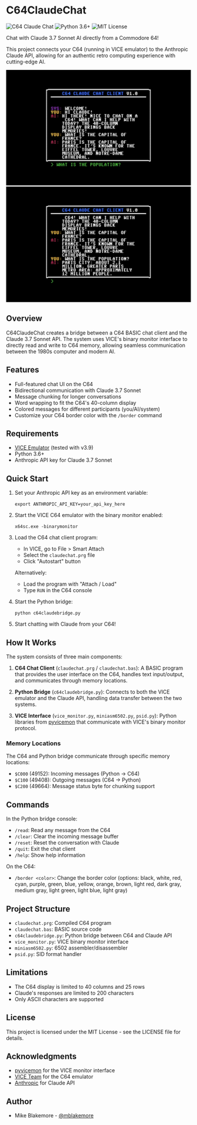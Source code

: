 # C64ClaudeChat

![C64 Claude Chat](https://img.shields.io/badge/C64-Claude%20Chat-blue)
![Python 3.6+](https://img.shields.io/badge/Python-3.6%2B-green)
![MIT License](https://img.shields.io/badge/License-MIT-yellow)

Chat with Claude 3.7 Sonnet AI directly from a Commodore 64!

This project connects your C64 (running in VICE emulator) to the Anthropic Claude API, allowing for an authentic retro computing experience with cutting-edge AI.

![ClaudeChat](images/claudechat1.png)
![ClaudeChat](images/claudechat2.png)

## Overview

C64ClaudeChat creates a bridge between a C64 BASIC chat client and the Claude 3.7 Sonnet API. The system uses VICE's binary monitor interface to directly read and write to C64 memory, allowing seamless communication between the 1980s computer and modern AI.

## Features

- Full-featured chat UI on the C64
- Bidirectional communication with Claude 3.7 Sonnet
- Message chunking for longer conversations
- Word wrapping to fit the C64's 40-column display
- Colored messages for different participants (you/AI/system)
- Customize your C64 border color with the `/border` command

## Requirements

- [VICE Emulator](https://vice-emu.sourceforge.io/) (tested with v3.9)
- Python 3.6+
- Anthropic API key for Claude 3.7 Sonnet

## Quick Start

1. Set your Anthropic API key as an environment variable:
   ```
   export ANTHROPIC_API_KEY=your_api_key_here
   ```

2. Start the VICE C64 emulator with the binary monitor enabled:
   ```
   x64sc.exe -binarymonitor
   ```

3. Load the C64 chat client program:
   - In VICE, go to File > Smart Attach
   - Select the `claudechat.prg` file 
   - Click "Autostart" button
   
   Alternatively:
   - Load the program with "Attach / Load"
   - Type `RUN` in the C64 console

4. Start the Python bridge:
   ```
   python c64claudebridge.py
   ```

5. Start chatting with Claude from your C64!

## How It Works

The system consists of three main components:

1. **C64 Chat Client** (`claudechat.prg` / `claudechat.bas`): A BASIC program that provides the user interface on the C64, handles text input/output, and communicates through memory locations.

2. **Python Bridge** (`c64claudebridge.py`): Connects to both the VICE emulator and the Claude API, handling data transfer between the two systems.

3. **VICE Interface** (`vice_monitor.py`, `miniasm6502.py`, `psid.py`): Python libraries from [pyvicemon](https://github.com/Galfodo/pyvicemon) that communicate with VICE's binary monitor protocol.

### Memory Locations

The C64 and Python bridge communicate through specific memory locations:
- `$C000` (49152): Incoming messages (Python → C64)
- `$C100` (49408): Outgoing messages (C64 → Python)
- `$C200` (49664): Message status byte for chunking support

## Commands

In the Python bridge console:
- `/read`: Read any message from the C64
- `/clear`: Clear the incoming message buffer
- `/reset`: Reset the conversation with Claude
- `/quit`: Exit the chat client
- `/help`: Show help information

On the C64:
- `/border <color>`: Change the border color (options: black, white, red, cyan, purple, green, blue, yellow, orange, brown, light red, dark gray, medium gray, light green, light blue, light gray)

## Project Structure

- `claudechat.prg`: Compiled C64 program
- `claudechat.bas`: BASIC source code
- `c64claudebridge.py`: Python bridge between C64 and Claude API
- `vice_monitor.py`: VICE binary monitor interface
- `miniasm6502.py`: 6502 assembler/disassembler
- `psid.py`: SID format handler

## Limitations

- The C64 display is limited to 40 columns and 25 rows
- Claude's responses are limited to 200 characters
- Only ASCII characters are supported

## License

This project is licensed under the MIT License - see the LICENSE file for details.

## Acknowledgments

- [pyvicemon](https://github.com/Galfodo/pyvicemon) for the VICE monitor interface
- [VICE Team](https://vice-emu.sourceforge.io/) for the C64 emulator
- [Anthropic](https://anthropic.com/) for Claude API

## Author

- Mike Blakemore - [@mblakemore](https://github.com/mblakemore)

